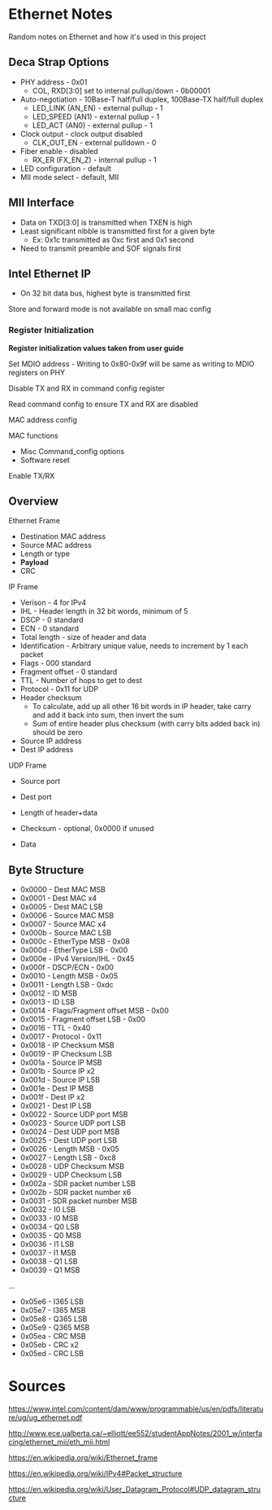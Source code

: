 # Ethernet Notes

Random notes on Ethernet and how it's used in this project

## Deca Strap Options

* PHY address - 0x01
    * COL, RXD[3:0] set to internal pullup/down - 0b00001
* Auto-negotiation - 10Base-T half/full duplex, 100Base-TX half/full duplex
    * LED_LINK (AN_EN) - external pullup - 1
    * LED_SPEED (AN1) - external pullup - 1
    * LED_ACT (AN0) - external pullup - 1
* Clock output - clock output disabled
    * CLK_OUT_EN - external pulldown - 0
* Fiber enable - disabled
    * RX_ER (FX_EN_Z) - internal pullup - 1
* LED configuration - default
* MII mode select - default, MII

## MII Interface

* Data on TXD[3:0] is transmitted when TXEN is high
* Least significant nibble is transmitted first for a given byte
    * Ex: 0x1c transmitted as 0xc first and 0x1 second
* Need to transmit preamble and SOF signals first

## Intel Ethernet IP

* On 32 bit data bus, highest byte is transmitted first

Store and forward mode is not available on small mac config

### Register Initialization

**Register initialization values taken from user guide**

Set MDIO address - Writing to 0x80-0x9f will be same as writing to MDIO registers on PHY

Disable TX and RX in command config register

Read command config to ensure TX and RX are disabled

MAC address config

MAC functions
* Misc Command_config options
* Software reset

Enable TX/RX

## Overview

Ethernet Frame

* Destination MAC address
* Source MAC address
* Length or type
* **Payload**
* CRC

IP Frame

* Verison - 4 for IPv4
* IHL - Header length in 32 bit words, minimum of 5
* DSCP - 0 standard
* ECN - 0 standard
* Total length - size of header and data
* Identification - Arbitrary unique value, needs to increment by 1 each packet
* Flags - 000 standard
* Fragment offset - 0 standard
* TTL - Number of hops to get to dest
* Protocol - 0x11 for UDP
* Header checksum
    * To calculate, add up all other 16 bit words in IP header, take carry and add it back into sum, then invert the sum
    * Sum of entire header plus checksum (with carry bits added back in) should be zero
* Source IP address
* Dest IP address

UDP Frame
* Source port
* Dest port
* Length of header+data
* Checksum - optional, 0x0000 if unused

* Data

## Byte Structure

* 0x0000 - Dest MAC MSB
* 0x0001 - Dest MAC x4
* 0x0005 - Dest MAC LSB
* 0x0006 - Source MAC MSB
* 0x0007 - Source MAC x4
* 0x000b - Source MAC LSB
* 0x000c - EtherType MSB - 0x08
* 0x000d - EtherType LSB - 0x00
* 0x000e - IPv4 Version/IHL - 0x45
* 0x000f - DSCP/ECN - 0x00
* 0x0010 - Length MSB - 0x05
* 0x0011 - Length LSB - 0xdc
* 0x0012 - ID MSB
* 0x0013 - ID LSB
* 0x0014 - Flags/Fragment offset MSB - 0x00
* 0x0015 - Fragment offset LSB - 0x00
* 0x0016 - TTL - 0x40
* 0x0017 - Protocol - 0x11
* 0x0018 - IP Checksum MSB
* 0x0019 - IP Checksum LSB
* 0x001a - Source IP MSB
* 0x001b - Source IP x2
* 0x001d - Source IP LSB
* 0x001e - Dest IP MSB
* 0x001f - Dest IP x2
* 0x0021 - Dest IP LSB
* 0x0022 - Source UDP port MSB
* 0x0023 - Source UDP port LSB
* 0x0024 - Dest UDP port MSB
* 0x0025 - Dest UDP port LSB
* 0x0026 - Length MSB - 0x05
* 0x0027 - Length LSB - 0xc8
* 0x0028 - UDP Checksum MSB
* 0x0029 - UDP Checksum LSB
* 0x002a - SDR packet number LSB
* 0x002b - SDR packet number x6
* 0x0031 - SDR packet number MSB
* 0x0032 - I0 LSB
* 0x0033 - I0 MSB
* 0x0034 - Q0 LSB
* 0x0035 - Q0 MSB
* 0x0036 - I1 LSB
* 0x0037 - I1 MSB
* 0x0038 - Q1 LSB
* 0x0039 - Q1 MSB

...

* 0x05e6 - I365 LSB
* 0x05e7 - I365 MSB
* 0x05e8 - Q365 LSB
* 0x05e9 - Q365 MSB
* 0x05ea - CRC MSB
* 0x05eb - CRC x2
* 0x05ed - CRC LSB

# Sources

https://www.intel.com/content/dam/www/programmable/us/en/pdfs/literature/ug/ug_ethernet.pdf

http://www.ece.ualberta.ca/~elliott/ee552/studentAppNotes/2001_w/interfacing/ethernet_mii/eth_mii.html

https://en.wikipedia.org/wiki/Ethernet_frame

https://en.wikipedia.org/wiki/IPv4#Packet_structure

https://en.wikipedia.org/wiki/User_Datagram_Protocol#UDP_datagram_structure
